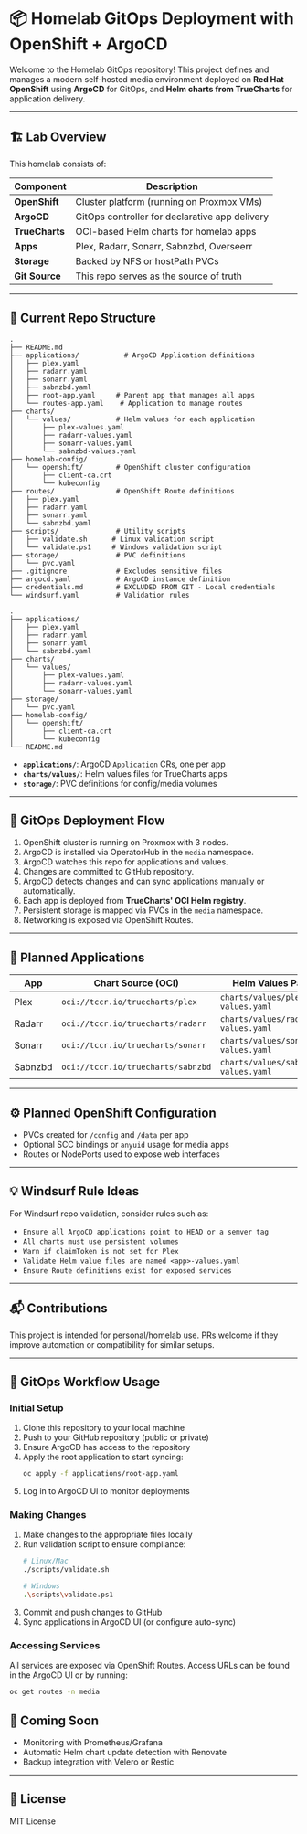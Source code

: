# 📦 Homelab GitOps Deployment with OpenShift + ArgoCD

Welcome to the Homelab GitOps repository! This project defines and manages a modern self-hosted media environment deployed on **Red Hat OpenShift** using **ArgoCD** for GitOps, and **Helm charts from TrueCharts** for application delivery.

---

## 🏗️ Lab Overview

This homelab consists of:

| Component       | Description                                      |
|----------------|--------------------------------------------------|
| **OpenShift**   | Cluster platform (running on Proxmox VMs)        |
| **ArgoCD**      | GitOps controller for declarative app delivery   |
| **TrueCharts**  | OCI-based Helm charts for homelab apps           |
| **Apps**        | Plex, Radarr, Sonarr, Sabnzbd, Overseerr         |
| **Storage**     | Backed by NFS or hostPath PVCs                   |
| **Git Source**  | This repo serves as the source of truth          |

---

## 📂 Current Repo Structure

```
.
├── README.md
├── applications/           # ArgoCD Application definitions
│   ├── plex.yaml
│   ├── radarr.yaml
│   ├── sonarr.yaml
│   ├── sabnzbd.yaml
│   ├── root-app.yaml     # Parent app that manages all apps
│   └── routes-app.yaml    # Application to manage routes
├── charts/
│   └── values/           # Helm values for each application
│       ├── plex-values.yaml
│       ├── radarr-values.yaml
│       ├── sonarr-values.yaml
│       └── sabnzbd-values.yaml
├── homelab-config/
│   └── openshift/        # OpenShift cluster configuration
│       ├── client-ca.crt
│       └── kubeconfig
├── routes/               # OpenShift Route definitions
│   ├── plex.yaml
│   ├── radarr.yaml
│   ├── sonarr.yaml
│   └── sabnzbd.yaml
├── scripts/              # Utility scripts
│   ├── validate.sh      # Linux validation script
│   └── validate.ps1     # Windows validation script
├── storage/              # PVC definitions
│   └── pvc.yaml
├── .gitignore            # Excludes sensitive files
├── argocd.yaml           # ArgoCD instance definition
├── credentials.md        # EXCLUDED FROM GIT - Local credentials
└── windsurf.yaml         # Validation rules
```

```
.
├── applications/
│   ├── plex.yaml
│   ├── radarr.yaml
│   ├── sonarr.yaml
│   └── sabnzbd.yaml
├── charts/
│   └── values/
│       ├── plex-values.yaml
│       ├── radarr-values.yaml
│       └── sonarr-values.yaml
├── storage/
│   └── pvc.yaml
├── homelab-config/
│   └── openshift/
│       ├── client-ca.crt
│       └── kubeconfig
└── README.md
```

- **`applications/`**: ArgoCD `Application` CRs, one per app  
- **`charts/values/`**: Helm values files for TrueCharts apps  
- **`storage/`**: PVC definitions for config/media volumes  

---

## 🚀 GitOps Deployment Flow

1. OpenShift cluster is running on Proxmox with 3 nodes.
2. ArgoCD is installed via OperatorHub in the `media` namespace.
3. ArgoCD watches this repo for applications and values.
4. Changes are committed to GitHub repository.
5. ArgoCD detects changes and can sync applications manually or automatically.
6. Each app is deployed from **TrueCharts' OCI Helm registry**.
7. Persistent storage is mapped via PVCs in the `media` namespace.
8. Networking is exposed via OpenShift Routes.

---

## 🔁 Planned Applications

| App       | Chart Source (OCI)                        | Helm Values Path                    |
|-----------|-------------------------------------------|-------------------------------------|
| Plex      | `oci://tccr.io/truecharts/plex`           | `charts/values/plex-values.yaml`   |
| Radarr    | `oci://tccr.io/truecharts/radarr`         | `charts/values/radarr-values.yaml` |
| Sonarr    | `oci://tccr.io/truecharts/sonarr`         | `charts/values/sonarr-values.yaml` |
| Sabnzbd   | `oci://tccr.io/truecharts/sabnzbd`        | `charts/values/sabnzbd-values.yaml`|

---

## ⚙️ Planned OpenShift Configuration

- PVCs created for `/config` and `/data` per app
- Optional SCC bindings or `anyuid` usage for media apps
- Routes or NodePorts used to expose web interfaces

---

## 💡 Windsurf Rule Ideas

For Windsurf repo validation, consider rules such as:

- `Ensure all ArgoCD applications point to HEAD or a semver tag`
- `All charts must use persistent volumes`
- `Warn if claimToken is not set for Plex`
- `Validate Helm value files are named <app>-values.yaml`
- `Ensure Route definitions exist for exposed services`

---

## 📬 Contributions

This project is intended for personal/homelab use. PRs welcome if they improve automation or compatibility for similar setups.

---

## 🔄 GitOps Workflow Usage

### Initial Setup

1. Clone this repository to your local machine
2. Push to your GitHub repository (public or private)
3. Ensure ArgoCD has access to the repository
4. Apply the root application to start syncing:
   ```bash
   oc apply -f applications/root-app.yaml
   ```
5. Log in to ArgoCD UI to monitor deployments

### Making Changes

1. Make changes to the appropriate files locally
2. Run validation script to ensure compliance:
   ```bash
   # Linux/Mac
   ./scripts/validate.sh
   
   # Windows
   .\scripts\validate.ps1
   ```
3. Commit and push changes to GitHub
4. Sync applications in ArgoCD UI (or configure auto-sync)

### Accessing Services

All services are exposed via OpenShift Routes. Access URLs can be found in the ArgoCD UI or by running:
```bash
oc get routes -n media
```

## 🧪 Coming Soon

- Monitoring with Prometheus/Grafana
- Automatic Helm chart update detection with Renovate
- Backup integration with Velero or Restic

---

## 📎 License

MIT License